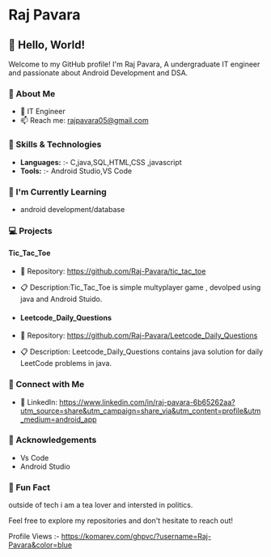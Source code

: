 # Raj Pavara

## 👋 Hello, World!

Welcome to my GitHub profile! I'm Raj Pavara, A undergraduate IT engineer and passionate about Android Development and DSA.

### 🚀 About Me

- 💼 IT Engineer
- 📫 Reach me: rajpavara05@gmail.com

### 🔧 Skills & Technologies

- **Languages:**  :- C,java,SQL,HTML,CSS ,javascript
- **Tools:** :- Android Studio,VS Code 

### 🌱 I'm Currently Learning

- android development/database

### 💻 Projects

#### Tic_Tac_Toe

- 📂 Repository: https://github.com/Raj-Pavara/tic_tac_toe
- 📋 Description:Tic_Tac_Toe is simple multyplayer game , devolped using java and Android Stuido.

- #### Leetcode_Daily_Questions

- 📂 Repository: https://github.com/Raj-Pavara/Leetcode_Daily_Questions
- 📋 Description: Leetcode_Daily_Questions contains java solution for daily LeetCode problems in java.


### 🤝 Connect with Me

- 🔗 LinkedIn: https://www.linkedin.com/in/raj-pavara-6b65262aa?utm_source=share&utm_campaign=share_via&utm_content=profile&utm_medium=android_app

### 🙏 Acknowledgements

- Vs Code 
- Android Studio


### 🌟 Fun Fact

outside of tech i am a tea lover and intersted in politics.

Feel free to explore my repositories and don't hesitate to reach out!

Profile Views :- https://komarev.com/ghpvc/?username=Raj-Pavara&color=blue
